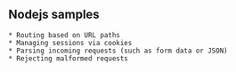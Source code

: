 ## Nodejs samples
    * Routing based on URL paths
    * Managing sessions via cookies
    * Parsing incoming requests (such as form data or JSON)
    * Rejecting malformed requests
